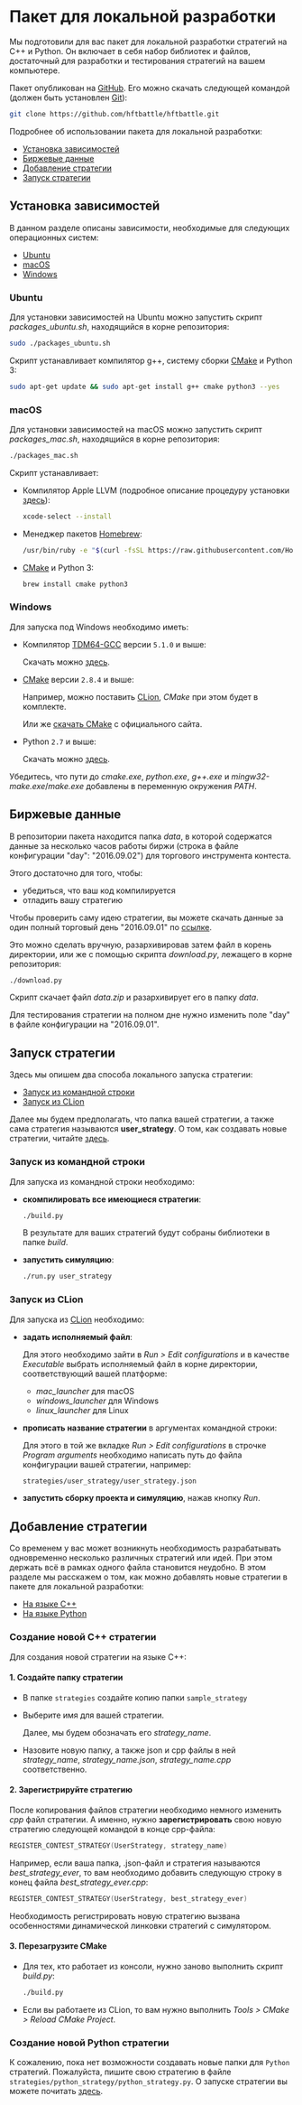 # Пакет для локальной разработки

Мы подготовили для вас пакет для локальной разработки стратегий на C++ и Python.
Он включает в себя набор библиотек и файлов, достаточный для разработки и тестирования стратегий на вашем компьютере.

Пакет опубликован на [GitHub](https://github.com/hftbattle/hftbattle).
Его можно скачать следующей командой (должен быть установлен [Git](http://git-scm.com/download)):

```bash
git clone https://github.com/hftbattle/hftbattle.git
```

Подробнее об использовании пакета для локальной разработки:

- [Установка зависимостей](#requirements)
- [Биржевые данные](#data)
- [Добавление стратегии](#add_strategy)
- [Запуск стратегии](#run_strategy)

<a id = "requirements"></a>
## Установка зависимостей

В данном разделе описаны зависимости, необходимые для следующих операционных систем:

- [Ubuntu](#ubuntu)
- [macOS](#macos)
- [Windows](#windows)

<a id = "ubuntu"></a>
### Ubuntu

Для установки зависимостей на Ubuntu можно запустить скрипт *packages_ubuntu.sh*, находящийся в корне репозитория:

```bash
sudo ./packages_ubuntu.sh
```

Скрипт устанавливает компилятор g++, систему сборки [CMake](https://cmake.org/) и Python 3:

```bash
sudo apt-get update && sudo apt-get install g++ cmake python3 --yes
```

<a id = "macos"></a>
### macOS

Для установки зависимостей на macOS можно запустить скрипт *packages_mac.sh*, находящийся в корне репозитория:

```bash
./packages_mac.sh
```

Скрипт устанавливает:

- Компилятор Apple LLVM (подробное описание процедуру установки [здесь](http://osxdaily.com/2014/02/12/install-command-line-tools-mac-os-x/)):

  ```bash
  xcode-select --install
  ```

- Менеджер пакетов [Homebrew](http://brew.sh/):

  ```bash
  /usr/bin/ruby -e "$(curl -fsSL https://raw.githubusercontent.com/Homebrew/install/master/install)"
  ```

- [CMake](https://cmake.org/) и Python 3:

  ```bash
  brew install cmake python3
  ```

<a id = "windows"></a>
### Windows

Для запуска под Windows необходимо иметь:

- Компилятор [TDM64-GCC](http://tdm-gcc.tdragon.net) версии `5.1.0` и выше:

  Скачать можно [здесь](http://tdm-gcc.tdragon.net/download).

- [CMake](https://cmake.org/) версии `2.8.4` и выше:

  Например, можно поставить [CLion](https://www.jetbrains.com/clion/download/), *CMake* при этом будет в комплекте.

  Или же [скачать CMake](https://cmake.org/) с официального сайта.

- Python `2.7` и выше:

  Скачать можно [здесь](https://www.python.org/downloads/).

Убедитесь, что пути до *cmake.exe*, *python.exe*, *g++.exe* и *mingw32-make.exe*/*make.exe* добавлены в переменную окружения *PATH*.

<a id = "data"></a>
## Биржевые данные

В репозитории пакета находится папка *data*, в которой содержатся данные за несколько часов работы биржи (строка в файле конфигурации "day": "2016.09.02") для торгового инструмента контеста.

Этого достаточно для того, чтобы:

- убедиться, что ваш код компилируется
- отладить вашу стратегию

Чтобы проверить саму идею стратегии, вы можете скачать данные за один полный торговый день "2016.09.01" по [ссылке](https://www.dropbox.com/s/ko2zgwt004yejts/data.zip?dl=1).

Это можно сделать вручную, разархивировав затем файл в корень директории, или же с помощью скрипта *download.py*, лежащего в корне репозитория:

```bash
./download.py
```

Скрипт скачает файл *data.zip* и разархивирует его в папку *data*.

Для тестирования стратегии на полном дне нужно изменить поле "day" в файле конфигурации на "2016.09.01".

<a id = "run_strategy"></a>
## Запуск стратегии

Здесь мы опишем два способа локального запуска стратегии:

- [Запуск из командной строки](#command_line)
- [Запуск из CLion](#clion)

Далее мы будем предполагать, что папка вашей стратегии, а также сама стратегия называются **user_strategy**.
О том, как создавать новые стратегии, читайте [здесь](#add_strategy).

<a id = "command_line"></a>
### Запуск из командной строки

Для запуска из командной строки необходимо:

- **скомпилировать все имеющиеся стратегии**:

  ```bash
  ./build.py
  ```

  В результате для ваших стратегий будут собраны библиотеки в папке *build*.
- **запустить симуляцию**:

  ```bash
  ./run.py user_strategy
  ```

<a id = "clon"></a>
### Запуск из CLion

Для запуска из [CLion](https://www.jetbrains.com/clion/download/) необходимо:

- **задать исполняемый файл**:

  Для этого необходимо зайти в *Run > Edit configurations* и в качестве *Executable* выбрать исполняемый файл в корне директории, соответствующий вашей платформе:

  - *mac_launcher* для macOS
  - *windows_launcher* для Windows
  - *linux_launcher* для Linux

- **прописать название стратегии** в аргументах командной строки:

  Для этого в той же вкладке *Run > Edit configurations* в строчке *Program arguments* необходимо написать путь до файла конфигурации вашей стратегии, например:

  ```bash
  strategies/user_strategy/user_strategy.json
  ```
- **запустить сборку проекта и симуляцию**, нажав кнопку *Run*.

<a id = "add_strategy"></a>
## Добавление стратегии

Со временем у вас может возникнуть необходимость разрабатывать одновременно несколько различных стратегий или идей.
При этом держать всё в рамках одного файла становится неудобно.
В этом разделе мы расскажем о том, как можно добавлять новые стратегии в пакете для локальной разработки:

- [На языке C++](#cpp)
- [На языке Python](#python)

<a id = "cpp"></a>
### Создание новой C++ стратегии

Для создания новой стратегии на языке C++:

#### 1. Создайте папку стратегии

- В папке `strategies` создайте копию папки `sample_strategy`
- Выберите имя для вашей стратегии.

  Далее, мы будем обозначать его *strategy_name*.

- Назовите новую папку, а также json и cpp файлы в ней *strategy_name*, *strategy_name.json*, *strategy_name.cpp* соответственно.

#### 2. Зарегистрируйте стратегию

После копирования файлов стратегии необходимо немного изменить *cpp* файл стратегии.
А именно, нужно **зарегистрировать** свою новую стратегию следующей командой в конце cpp-файла:

```c++
REGISTER_CONTEST_STRATEGY(UserStrategy, strategy_name)
```

Например, если ваша папка, .json-файл и стратегия называются *best_strategy_ever*, то вам необходимо добавить следующую строку в конец файла *best_strategy_ever.cpp*:

```c++
REGISTER_CONTEST_STRATEGY(UserStrategy, best_strategy_ever)
```

Необходимость регистрировать новую стратегию вызвана особенностями динамической линковки стратегий с симулятором.

#### 3. Перезагрузите CMake

- Для тех, кто работает из консоли, нужно заново выполнить скрипт *build.py*:
  ```bash
  ./build.py
  ```
- Если вы работаете из CLion, то вам нужно выполнить *Tools > CMake > Reload CMake Project*.

<a id = "python"></a>
### Создание новой Python стратегии

К сожалению, пока нет возможности создавать новые папки для `Python` стратегий.
Пожалуйста, пишите свою стратегию в файле `strategies/python_strategy/python_strategy.py`.
О запуске стратегии вы можете почитать [здесь](#run_strategy).
